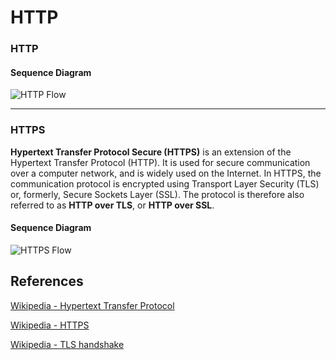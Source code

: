 HTTP
====

### HTTP

#### Sequence Diagram

![HTTP Flow](https://www.plantuml.com/plantuml/proxy?src=https://raw.githubusercontent.com/yidas/web-service-principles/main/http/http-flow.plantuml)

---

### HTTPS

**Hypertext Transfer Protocol Secure (HTTPS)** is an extension of the Hypertext Transfer Protocol (HTTP). It is used for secure communication over a computer network, and is widely used on the Internet. In HTTPS, the communication protocol is encrypted using Transport Layer Security (TLS) or, formerly, Secure Sockets Layer (SSL). The protocol is therefore also referred to as **HTTP over TLS**, or **HTTP over SSL**.

#### Sequence Diagram

![HTTPS Flow](https://www.plantuml.com/plantuml/proxy?cache=no&src=https://raw.githubusercontent.com/yidas/web-service-principles/main/http/https-flow.plantuml)

References
----------

[Wikipedia - Hypertext Transfer Protocol](https://en.wikipedia.org/wiki/Hypertext_Transfer_Protocol)

[Wikipedia - HTTPS](https://en.wikipedia.org/wiki/HTTPS)

[Wikipedia - TLS handshake](https://en.wikipedia.org/wiki/Transport_Layer_Security#TLS_handshake)
